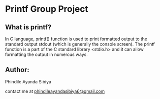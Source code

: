 # Printf Group Project

## What is printf?

In C language, printf() function is used to print formatted output to the standard output stdout (which is generally the console screen).  The printf function is a part of the C standard library <stdio.h> and it can allow formatting the output in numerous ways.

## Author:

Phindile Ayanda Sibiya

contact me at phindileayandasibiya6@gmail.com